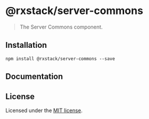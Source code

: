 # @rxstack/server-commons

> The Server Commons component.

## Installation

```
npm install @rxstack/server-commons --save
```

## Documentation

## License

Licensed under the [MIT license](LICENSE).